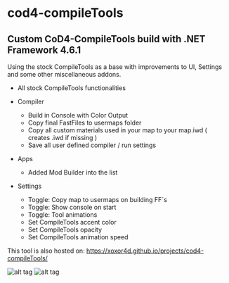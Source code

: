 # cod4-compileTools
Custom CoD4-CompileTools build with .NET Framework 4.6.1
---

Using the stock CompileTools as a base with improvements to UI, 
Settings and some other miscellaneous addons.

+ All stock CompileTools functionalities

+ Compiler
  - Build in Console with Color Output
  - Copy final FastFiles to usermaps folder
  - Copy all custom materials used in your map 
    to your map.iwd ( creates .iwd if missing )
  - Save all user defined compiler / run settings
  
+ Apps
  - Added Mod Builder into the list

+ Settings 
  - Toggle: Copy map to usermaps on building FF´s
  - Toggle: Show console on start
  - Toggle: Tool animations
  - Set CompileTools accent color
  - Set CompileTools opacity
  - Set CompileTools animation speed
  

This tool is also hosted on: https://xoxor4d.github.io/projects/cod4-compileTools/

![alt tag](https://i.imgur.com/lkhaNC2.jpg "Main") ![alt tag](https://i.imgur.com/rmNXdsg.jpg "Settings")
